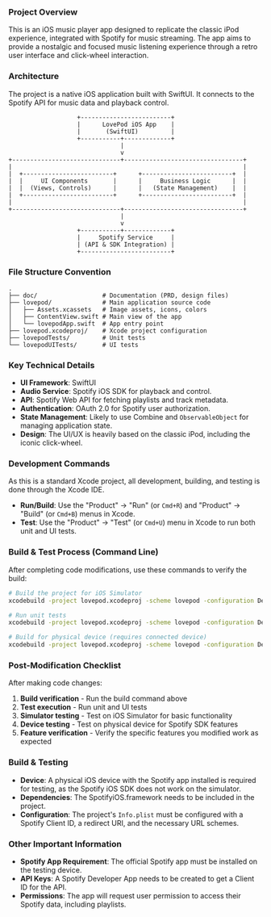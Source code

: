 ### Project Overview
This is an iOS music player app designed to replicate the classic iPod experience, integrated with Spotify for music streaming. The app aims to provide a nostalgic and focused music listening experience through a retro user interface and click-wheel interaction.

### Architecture
The project is a native iOS application built with SwiftUI. It connects to the Spotify API for music data and playback control.

```
                   +-------------------------+
                   |      LovePod iOS App    |
                   |       (SwiftUI)         |
                   +-----------+-------------+
                               |
                               v
+------------------------------+---------------------------------+
|                                                                |
|  +-------------------------+      +-------------------------+  |
|  |     UI Components       |      |     Business Logic      |  |
|  |  (Views, Controls)      |      |   (State Management)    |  |
|  +-------------------------+      +-------------------------+  |
|                                                                |
+------------------------------+---------------------------------+
                               |
                               v
                   +-----------+-------------+
                   |     Spotify Service     |
                   | (API & SDK Integration) |
                   +-------------------------+
```

### File Structure Convention
```
.
├── doc/                  # Documentation (PRD, design files)
├── lovepod/              # Main application source code
│   ├── Assets.xcassets   # Image assets, icons, colors
│   ├── ContentView.swift # Main view of the app
│   └── lovepodApp.swift  # App entry point
├── lovepod.xcodeproj/    # Xcode project configuration
├── lovepodTests/         # Unit tests
└── lovepodUITests/       # UI tests
```

### Key Technical Details
- **UI Framework**: SwiftUI
- **Audio Service**: Spotify iOS SDK for playback and control.
- **API**: Spotify Web API for fetching playlists and track metadata.
- **Authentication**: OAuth 2.0 for Spotify user authorization.
- **State Management**: Likely to use Combine and `ObservableObject` for managing application state.
- **Design**: The UI/UX is heavily based on the classic iPod, including the iconic click-wheel.

### Development Commands
As this is a standard Xcode project, all development, building, and testing is done through the Xcode IDE.

- **Run/Build**: Use the "Product" -> "Run" (or `Cmd+R`) and "Product" -> "Build" (or `Cmd+B`) menus in Xcode.
- **Test**: Use the "Product" -> "Test" (or `Cmd+U`) menu in Xcode to run both unit and UI tests.

### Build & Test Process (Command Line)
After completing code modifications, use these commands to verify the build:

```bash
# Build the project for iOS Simulator
xcodebuild -project lovepod.xcodeproj -scheme lovepod -configuration Debug -destination 'platform=iOS Simulator,name=iPhone 15' build -quiet

# Run unit tests
xcodebuild -project lovepod.xcodeproj -scheme lovepod -configuration Debug -destination 'platform=iOS Simulator,name=iPhone 15' test -quiet

# Build for physical device (requires connected device)
xcodebuild -project lovepod.xcodeproj -scheme lovepod -configuration Debug -destination 'platform=iOS,name=Your Device Name' build
```

### Post-Modification Checklist
After making code changes:
1. **Build verification** - Run the build command above
2. **Test execution** - Run unit and UI tests
3. **Simulator testing** - Test on iOS Simulator for basic functionality
4. **Device testing** - Test on physical device for Spotify SDK features
5. **Feature verification** - Verify the specific features you modified work as expected

### Build & Testing
- **Device**: A physical iOS device with the Spotify app installed is required for testing, as the Spotify iOS SDK does not work on the simulator.
- **Dependencies**: The SpotifyiOS.framework needs to be included in the project.
- **Configuration**: The project's `Info.plist` must be configured with a Spotify Client ID, a redirect URI, and the necessary URL schemes.

### Other Important Information
- **Spotify App Requirement**: The official Spotify app must be installed on the testing device.
- **API Keys**: A Spotify Developer App needs to be created to get a Client ID for the API.
- **Permissions**: The app will request user permission to access their Spotify data, including playlists.
